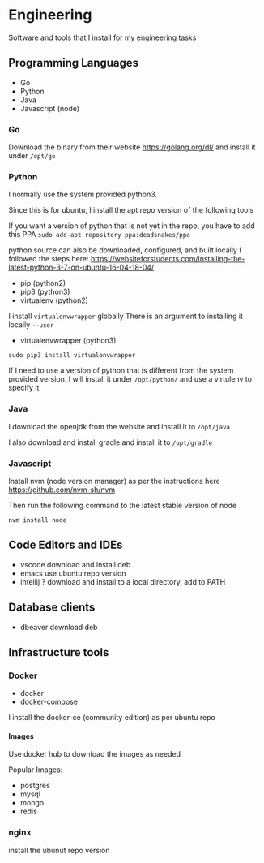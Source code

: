# Engineering

Software and tools that I install for my engineering tasks

## Programming Languages

* Go
* Python
* Java
* Javascript (node)

### Go

Download the binary from their website
https://golang.org/dl/
and install it under `/opt/go`

### Python

I normally use the system provided python3.

Since this is for ubuntu, I install the apt repo version of the following tools

If you want a version of python that is not yet in the repo, you have to add this PPA
`sudo add-apt-repository ppa:deadsnakes/ppa`

python source can also be downloaded, configured, and built locally
I followed the steps here: https://websiteforstudents.com/installing-the-latest-python-3-7-on-ubuntu-16-04-18-04/

* pip (python2)
* pip3 (python3)
* virtualenv (python2)

I install `virtualenvwrapper` globally
There is an argument to installing it locally `--user`

* virtualenvwrapper (python3)

```
sudo pip3 install virtualenvwrapper
```

If I need to use a version of python that is different from the system provided version.
I will install it under `/opt/python/` and use a virtulenv to specify it

### Java

I download the openjdk from the website and install it to `/opt/java`

I also download and install gradle and install it to `/opt/gradle`

### Javascript

Install nvm (node version manager) as per the instructions here
https://github.com/nvm-sh/nvm

Then run the following command to the latest stable version of node
```
nvm install node
```

## Code Editors and IDEs

* vscode
  download and install deb
* emacs
  use ubuntu repo version
* intellij ?
  download and install to a local directory, add to PATH

## Database clients

* dbeaver
  download deb

## Infrastructure tools

### Docker

* docker
* docker-compose

I install the docker-ce (community edition) as per ubuntu repo

#### Images
Use docker hub to download the images as needed

Popular Images:

* postgres
* mysql
* mongo
* redis

### nginx

install the ubunut repo version

